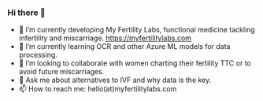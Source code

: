 ### Hi there 👋
- 🔭 I’m currently developing My Fertility Labs, functional medicine tackling infertility and miscarriage.
  https://myfertilitylabs.com
- 🌱 I’m currently learning OCR and other Azure ML models for data processing.
- 👯 I’m looking to collaborate with women charting their fertility TTC or to avoid future miscarriages. 
- 💬 Ask me about alternatives to IVF and why data is the key.
- 📫 How to reach me: hello(at)myfertilitylabs.com

